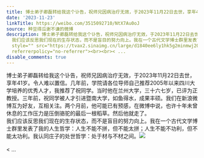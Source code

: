 ```yaml
---
title: 博士弟子卿磊转给我这个讣告，祝师兄因病治疗无效，于2023年11月22日去世，享年41岁。令人难以置信。几年前，学院请各位导师自己推荐2005年以来四川大学培养的优...
date: '2023-11-23'
linkTitle: https://weibo.com/3515092710/NtX7Au0oJ
source: 种豆得瓜谢不谦的微博
description: 博士弟子卿磊转给我这个讣告，祝师兄因病治疗无效，于2023年11月22日去世，享年41岁。令人难以置信。几年前，学院请各位导师自己推荐2005年以来四川大学培养的优秀人才，我推荐了祝同学。当时他在兰州大学，三十六七岁，已评为正教授。三年前，祝同学被人才引进暨南大学，如鱼得水，成果丰硕。我们在新浪微博互为好友，互相关注。两个月前，他可能已有预感，在微博中说，也许十年未曾休息的工作压力是压倒骆驼的最后一根稻草。然后他就走了。<br>
  我们应该反思我们现在的生存状态，而不是盲目的努力向上。我在一个古代文学博士群里发表了我的人生哲学：人生不能不拼，但不能太拼；人生不能不功利，但不能太功利。我认同庄子的处世哲学：处于材与不材之间。<img
  style="" src="https://tvax2.sinaimg.cn/large/d1840ee6ly1hk5g2minmwj20ty12itgj.jpg"
  referrerpolicy="no-referrer"><br><br>< ...
disable_comments: true
---
```

博士弟子卿磊转给我这个讣告，祝师兄因病治疗无效，于2023年11月22日去世，享年41岁。令人难以置信。几年前，学院请各位导师自己推荐2005年以来四川大学培养的优秀人才，我推荐了祝同学。当时他在兰州大学，三十六七岁，已评为正教授。三年前，祝同学被人才引进暨南大学，如鱼得水，成果丰硕。我们在新浪微博互为好友，互相关注。两个月前，他可能已有预感，在微博中说，也许十年未曾休息的工作压力是压倒骆驼的最后一根稻草。然后他就走了。<br> 我们应该反思我们现在的生存状态，而不是盲目的努力向上。我在一个古代文学博士群里发表了我的人生哲学：人生不能不拼，但不能太拼；人生不能不功利，但不能太功利。我认同庄子的处世哲学：处于材与不材之间。<img style="" src="https://tvax2.sinaimg.cn/large/d1840ee6ly1hk5g2minmwj20ty12itgj.jpg" referrerpolicy="no-referrer"><br><br>< ...